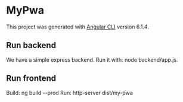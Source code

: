 # MyPwa

This project was generated with [Angular CLI](https://github.com/angular/angular-cli) version 6.1.4.

## Run backend

We have a simple express backend. Run it with: node backend/app.js.

## Run frontend

Build: ng build --prod
Run: http-server dist/my-pwa

